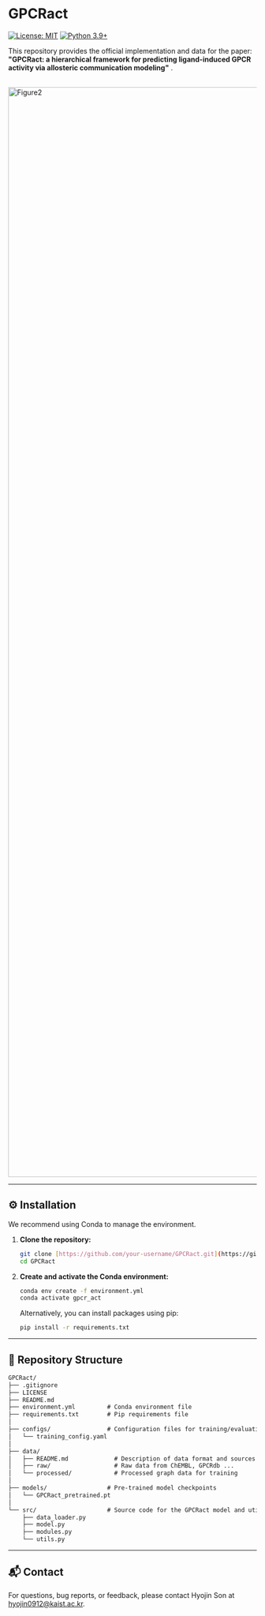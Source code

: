 # GPCRact

[![License: MIT](https://img.shields.io/badge/License-MIT-yellow.svg)](https://opensource.org/licenses/MIT)
[![Python 3.9+](https://img.shields.io/badge/python-3.9+-blue.svg)](https://www.python.org/downloads/release/python-390/)

This repository provides the official implementation and data for the paper: **"GPCRact: a hierarchical framework for predicting ligand-induced GPCR activity via allosteric communication modeling"** .


<br>
<img width="2055" height="2209" alt="Figure2" src="https://github.com/user-attachments/assets/8a06699a-bb01-4d01-923b-58bef0beb99a" />

---

## ⚙️ Installation

We recommend using Conda to manage the environment.

1.  **Clone the repository:**
    ```bash
    git clone [https://github.com/your-username/GPCRact.git](https://github.com/your-username/GPCRact.git)
    cd GPCRact
    ```

2.  **Create and activate the Conda environment:**
    ```bash
    conda env create -f environment.yml
    conda activate gpcr_act
    ```
    Alternatively, you can install packages using pip:
    ```bash
    pip install -r requirements.txt
    ```

---
## 📁 Repository Structure
```markdown
GPCRact/
├── .gitignore
├── LICENSE
├── README.md
├── environment.yml         # Conda environment file
├── requirements.txt        # Pip requirements file
│
├── configs/                # Configuration files for training/evaluation
│   └── training_config.yaml
│
├── data/
│   ├── README.md             # Description of data format and sources
│   ├── raw/                  # Raw data from ChEMBL, GPCRdb ...
│   └── processed/            # Processed graph data for training
│
├── models/                 # Pre-trained model checkpoints
│   └── GPCRact_pretrained.pt
│
└── src/                    # Source code for the GPCRact model and utilities
    ├── data_loader.py
    ├── model.py
    ├── modules.py
    └── utils.py
```


---
## 📬 Contact
For questions, bug reports, or feedback, please contact Hyojin Son at hyojin0912@kaist.ac.kr.
